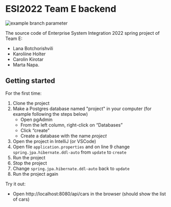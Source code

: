 # ESI2022 Team E backend

![example branch parameter](https://github.com/ESI2022-team-e/backend/actions/workflows/build.yml/badge.svg?branch=main)

The source code of Enterprise System Integration 2022 spring project of Team E:

* Lana Botchorishvili
* Karoliine Holter
* Carolin Kirotar
* Marta Napa.

## Getting started

For the first time:

1. Clone the project
2. Make a Postgres database named "project" in your computer (for example following the steps below)
    * Open pgAdmin
    * From the left column, right-click on “Databases”
    * Click “create”
    * Create a database with the name _project_
3. Open the project in IntelliJ (or VSCode)
4. Open file `application.properties` and on line 9 change `spring.jpa.hibernate.ddl-auto` from `update` to `create`
5. Run the project
6. Stop the project
7. Change `spring.jpa.hibernate.ddl-auto` back to `update`
8. Run the project again

Try it out:

* Open http://localhost:8080/api/cars in the browser (should show the list of cars)
